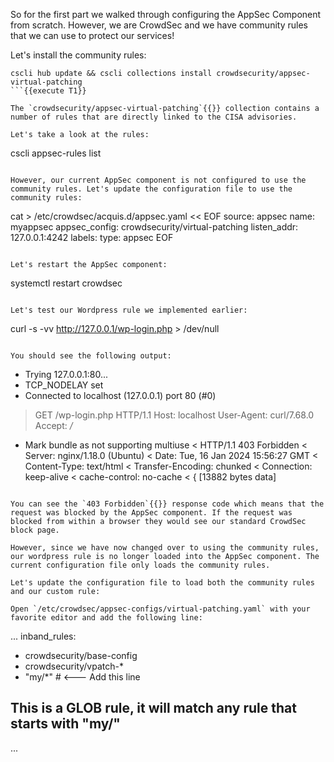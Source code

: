 So for the first part we walked through configuring the AppSec Component from scratch. However, we are CrowdSec and we have community rules that we can use to protect our services!

Let's install the community rules:

```
cscli hub update && cscli collections install crowdsecurity/appsec-virtual-patching
```{{execute T1}}

The `crowdsecurity/appsec-virtual-patching`{{}} collection contains a number of rules that are directly linked to the CISA advisories.

Let's take a look at the rules:

```
cscli appsec-rules list
```{{execute T1}}

However, our current AppSec component is not configured to use the community rules. Let's update the configuration file to use the community rules:

```
cat > /etc/crowdsec/acquis.d/appsec.yaml << EOF
source: appsec
name: myappsec
appsec_config: crowdsecurity/virtual-patching
listen_addr: 127.0.0.1:4242
labels:
  type: appsec
EOF
```{{execute T1}}

Let's restart the AppSec component:

```
systemctl restart crowdsec
```{{execute T1}}

Let's test our Wordpress rule we implemented earlier:

```
curl -s -vv http://127.0.0.1/wp-login.php > /dev/null
```{{execute T1}}

You should see the following output:

```
*   Trying 127.0.0.1:80...
* TCP_NODELAY set
* Connected to localhost (127.0.0.1) port 80 (#0)
> GET /wp-login.php HTTP/1.1
> Host: localhost
> User-Agent: curl/7.68.0
> Accept: */*
> 
* Mark bundle as not supporting multiuse
< HTTP/1.1 403 Forbidden
< Server: nginx/1.18.0 (Ubuntu)
< Date: Tue, 16 Jan 2024 15:56:27 GMT
< Content-Type: text/html
< Transfer-Encoding: chunked
< Connection: keep-alive
< cache-control: no-cache
< 
{ [13882 bytes data]
```{{}}

You can see the `403 Forbidden`{{}} response code which means that the request was blocked by the AppSec component. If the request was blocked from within a browser they would see our standard CrowdSec block page.

However, since we have now changed over to using the community rules, our wordpress rule is no longer loaded into the AppSec component. The current configuration file only loads the community rules.

Let's update the configuration file to load both the community rules and our custom rule:

Open `/etc/crowdsec/appsec-configs/virtual-patching.yaml` with your favorite editor and add the following line:

```
...
inband_rules:
 - crowdsecurity/base-config 
 - crowdsecurity/vpatch-*
 - "my/*" # <--- Add this line
## This is a GLOB rule, it will match any rule that starts with "my/"
...
```{{}}
